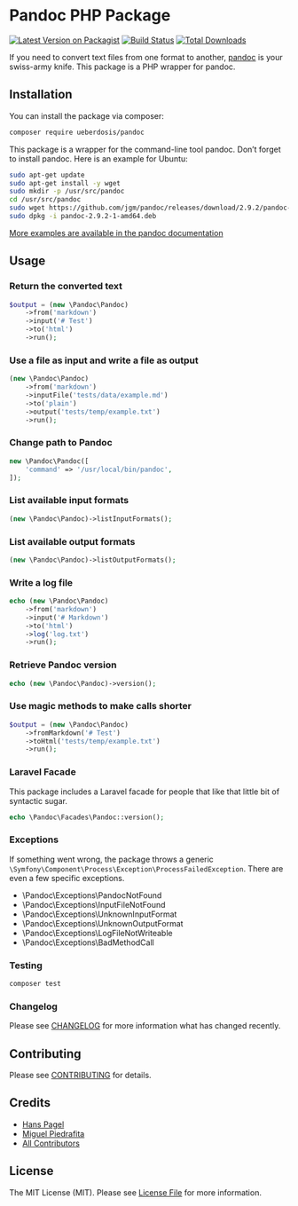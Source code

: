 # Pandoc PHP Package

[![Latest Version on Packagist](https://img.shields.io/packagist/v/ueberdosis/pandoc.svg?style=flat-square)](https://packagist.org/packages/ueberdosis/pandoc)
[![Build Status](https://github.com/ueberdosis/pandoc/workflows/run-tests/badge.svg)](https://github.com/ueberdosis/pandoc/actions)
[![Total Downloads](https://img.shields.io/packagist/dt/ueberdosis/pandoc.svg?style=flat-square)](https://packagist.org/packages/ueberdosis/pandoc)

If you need to convert text files from one format to another, [pandoc](https://pandoc.org/) is your swiss-army knife. This package is a PHP wrapper for pandoc.

## Installation

You can install the package via composer:

```bash
composer require ueberdosis/pandoc
```

This package is a wrapper for the command-line tool pandoc. Don’t forget to install pandoc. Here is an example for Ubuntu:

```bash
sudo apt-get update
sudo apt-get install -y wget
sudo mkdir -p /usr/src/pandoc
cd /usr/src/pandoc
sudo wget https://github.com/jgm/pandoc/releases/download/2.9.2/pandoc-2.9.2-1-amd64.deb
sudo dpkg -i pandoc-2.9.2-1-amd64.deb
```

[More examples are available in the pandoc documentation](https://pandoc.org/installing.html)

## Usage

### Return the converted text

``` php
$output = (new \Pandoc\Pandoc)
    ->from('markdown')
    ->input('# Test')
    ->to('html')
    ->run();
```

### Use a file as input and write a file as output

``` php
(new \Pandoc\Pandoc)
    ->from('markdown')
    ->inputFile('tests/data/example.md')
    ->to('plain')
    ->output('tests/temp/example.txt')
    ->run();
```

### Change path to Pandoc

``` php
new \Pandoc\Pandoc([
    'command' => '/usr/local/bin/pandoc',
]);
```

### List available input formats

``` php
(new \Pandoc\Pandoc)->listInputFormats();
```

### List available output formats

``` php
(new \Pandoc\Pandoc)->listOutputFormats();
```

### Write a log file

``` php
echo (new \Pandoc\Pandoc)
    ->from('markdown')
    ->input('# Markdown')
    ->to('html')
    ->log('log.txt')
    ->run();
```

### Retrieve Pandoc version

``` php
echo (new \Pandoc\Pandoc)->version();
```

### Use magic methods to make calls shorter

``` php
$output = (new \Pandoc\Pandoc)
    ->fromMarkdown('# Test')
    ->toHtml('tests/temp/example.txt')
    ->run();
```

### Laravel Facade

This package includes a Laravel facade for people that like that little bit of syntactic sugar.

```php
echo \Pandoc\Facades\Pandoc::version();
```

### Exceptions

If something went wrong, the package throws a generic `\Symfony\Component\Process\Exception\ProcessFailedException`. There are even a few specific exceptions.

* \Pandoc\Exceptions\PandocNotFound
* \Pandoc\Exceptions\InputFileNotFound
* \Pandoc\Exceptions\UnknownInputFormat
* \Pandoc\Exceptions\UnknownOutputFormat
* \Pandoc\Exceptions\LogFileNotWriteable
* \Pandoc\Exceptions\BadMethodCall

### Testing

``` bash
composer test
```

### Changelog

Please see [CHANGELOG](CHANGELOG.md) for more information what has changed recently.

## Contributing

Please see [CONTRIBUTING](CONTRIBUTING.md) for details.

## Credits

- [Hans Pagel](https://github.com/hanspagel)
- [Miguel Piedrafita](https://github.com/m1guelpf)
- [All Contributors](../../contributors)

## License

The MIT License (MIT). Please see [License File](LICENSE.md) for more information.
